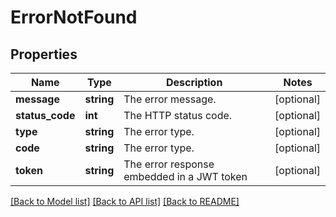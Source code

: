 # ErrorNotFound

## Properties
Name | Type | Description | Notes
------------ | ------------- | ------------- | -------------
**message** | **string** | The error message. | [optional] 
**status_code** | **int** | The HTTP status code. | [optional] 
**type** | **string** | The error type. | [optional] 
**code** | **string** | The error type. | [optional] 
**token** | **string** | The error response embedded in a JWT token | [optional] 

[[Back to Model list]](../../README.md#documentation-for-models) [[Back to API list]](../../README.md#documentation-for-api-endpoints) [[Back to README]](../../README.md)

